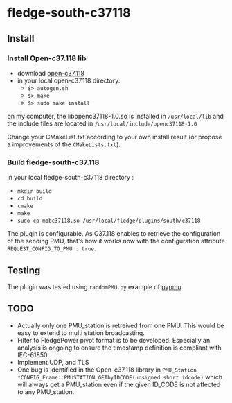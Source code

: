 # fledge-south-c37118
## Install
### Install Open-c37.118 lib
* download [open-c37.118](https://github.com/marsolla/Open-C37.118)
* in your local open-c37.118 directory:
  * `$> autogen.sh`
  * `$> make`
  * `$> sudo make install`

on my computer, the libopenc37118-1.0.so is installed in `/usr/local/lib` and the include files are located in `/usr/local/include/openc37118-1.0`

Change your CMakeList.txt according to your own install result (or propose a improvements of the `CMakeLists.txt`).

### Build fledge-south-c37.118
in your local fledge-south-c37118 directory :
* `mkdir build`
* `cd build`
* `cmake`
* `make`
* `sudo cp mobc37118.so /usr/local/fledge/plugins/south/c37118`

The plugin is configurable. As C37.118 enables to retrieve the configuration of the sending PMU, that's how it works now with the configuration attribute `REQUEST_CONFIG_TO_PMU : true`.

## Testing

The plugin was tested using `randomPMU.py` example of [pypmu](https://github.com/iicsys/pypmu).

## TODO
* Actually only one PMU_station is retreived from one PMU. This would be easy to extend to multi station broadcasting.
* Filter to FledgePower pivot format is to be developed. Especially an analysis is ongoing to ensure the timestamp definition is compliant with IEC-61850.
* Implement UDP, and TLS
* One bug is identified in the Open-c37.118 library in `PMU_Station *CONFIG_Frame::PMUSTATION_GETbyIDCODE(unsigned short idcode)` which will always get a PMU_station even if the given ID_CODE is not affected to any PMU_station.
